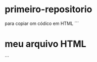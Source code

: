 # primeiro-repositorio

para copiar om códico em HTML
´´´
<html>
  <h1>meu arquivo HTML</h1>
<html>
´´´ 
